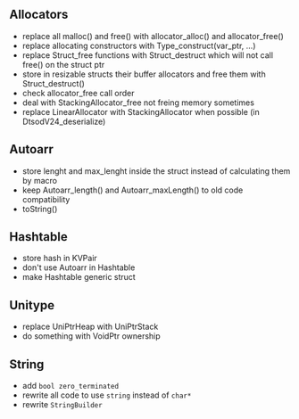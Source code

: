 ## Allocators
- replace all malloc() and free() with allocator_alloc() and allocator_free()
- replace allocating constructors with Type_construct(var_ptr, ...)
- replace Struct_free functions with Struct_destruct which will not call free() on the struct ptr
- store in resizable structs their buffer allocators and free them with Struct_destruct()
- check allocator_free call order
- deal with StackingAllocator_free not freing memory sometimes
- replace LinearAllocator with StackingAllocator when possible (in DtsodV24_deserialize)

## Autoarr
- store lenght and max_lenght inside the struct instead of calculating them by macro
- keep Autoarr_length() and Autoarr_maxLength() to old code compatibility
- toString()

## Hashtable
- store hash in KVPair
- don't use Autoarr in Hashtable
- make Hashtable generic struct

## Unitype
- replace UniPtrHeap with UniPtrStack
- do something with VoidPtr ownership

## String
- add `bool zero_terminated`
- rewrite all code to use `string` instead of `char*`
- rewrite `StringBuilder` 
